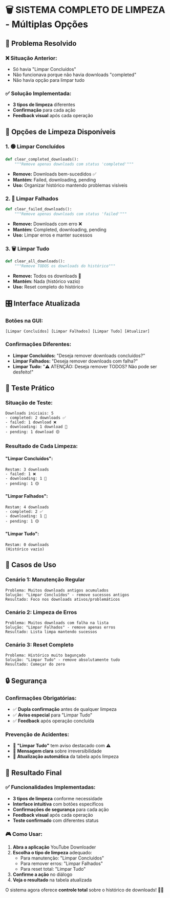# 🗑️ SISTEMA COMPLETO DE LIMPEZA - Múltiplas Opções

## 🎯 **Problema Resolvido**

### ❌ **Situação Anterior:**
- Só havia "Limpar Concluídos"
- Não funcionava porque não havia downloads "completed"
- Não havia opção para limpar tudo

### ✅ **Solução Implementada:**
- **3 tipos de limpeza** diferentes
- **Confirmação** para cada ação
- **Feedback visual** após cada operação

## 🧹 **Opções de Limpeza Disponíveis**

### **1. 🟢 Limpar Concluídos**
```python
def clear_completed_downloads():
    """Remove apenas downloads com status 'completed'"""
```
- **Remove:** Downloads bem-sucedidos ✅
- **Mantém:** Failed, downloading, pending
- **Uso:** Organizar histórico mantendo problemas visíveis

### **2. 🔴 Limpar Falhados**
```python
def clear_failed_downloads():
    """Remove apenas downloads com status 'failed'"""
```
- **Remove:** Downloads com erro ❌
- **Mantém:** Completed, downloading, pending
- **Uso:** Limpar erros e manter sucessos

### **3. 🗑️ Limpar Tudo**
```python
def clear_all_downloads():
    """Remove TODOS os downloads do histórico"""
```
- **Remove:** Todos os downloads 🧹
- **Mantém:** Nada (histórico vazio)
- **Uso:** Reset completo do histórico

## 🎛️ **Interface Atualizada**

### **Botões na GUI:**
```
[Limpar Concluídos] [Limpar Falhados] [Limpar Tudo] [Atualizar]
```

### **Confirmações Diferentes:**
- **Limpar Concluídos:** "Deseja remover downloads concluídos?"
- **Limpar Falhados:** "Deseja remover downloads com falha?"
- **Limpar Tudo:** "⚠️ ATENÇÃO: Deseja remover TODOS? Não pode ser desfeito!"

## 🧪 **Teste Prático**

### **Situação de Teste:**
```
Downloads iniciais: 5
- completed: 2 downloads ✅
- failed: 1 download ❌
- downloading: 1 download 🔵
- pending: 1 download 🟡
```

### **Resultado de Cada Limpeza:**

#### **"Limpar Concluídos":**
```
Restam: 3 downloads
- failed: 1 ❌
- downloading: 1 🔵
- pending: 1 🟡
```

#### **"Limpar Falhados":**
```
Restam: 4 downloads
- completed: 2 ✅
- downloading: 1 🔵
- pending: 1 🟡
```

#### **"Limpar Tudo":**
```
Restam: 0 downloads
(Histórico vazio)
```

## 🎯 **Casos de Uso**

### **Cenário 1: Manutenção Regular**
```
Problema: Muitos downloads antigos acumulados
Solução: "Limpar Concluídos" - remove sucessos antigos
Resultado: Foco nos downloads ativos/problemáticos
```

### **Cenário 2: Limpeza de Erros**
```
Problema: Muitos downloads com falha na lista
Solução: "Limpar Falhados" - remove apenas erros
Resultado: Lista limpa mantendo sucessos
```

### **Cenário 3: Reset Completo**
```
Problema: Histórico muito bagunçado
Solução: "Limpar Tudo" - remove absolutamente tudo
Resultado: Começar do zero
```

## 🔒 **Segurança**

### **Confirmações Obrigatórias:**
- ✅ **Dupla confirmação** antes de qualquer limpeza
- ✅ **Aviso especial** para "Limpar Tudo"
- ✅ **Feedback** após operação concluída

### **Prevenção de Acidentes:**
- 🚨 **"Limpar Tudo"** tem aviso destacado com ⚠️
- 📝 **Mensagem clara** sobre irreversibilidade
- 🔄 **Atualização automática** da tabela após limpeza

## 🎉 **Resultado Final**

### ✅ **Funcionalidades Implementadas:**
- **3 tipos de limpeza** conforme necessidade
- **Interface intuitiva** com botões específicos
- **Confirmações de segurança** para cada ação
- **Feedback visual** após cada operação
- **Teste confirmado** com diferentes status

### 🎮 **Como Usar:**
1. **Abra a aplicação** YouTube Downloader
2. **Escolha o tipo de limpeza** adequado:
   - Para manutenção: "Limpar Concluídos"
   - Para remover erros: "Limpar Falhados"
   - Para reset total: "Limpar Tudo"
3. **Confirme a ação** no diálogo
4. **Veja o resultado** na tabela atualizada

O sistema agora oferece **controle total** sobre o histórico de downloads! 🧹✨
